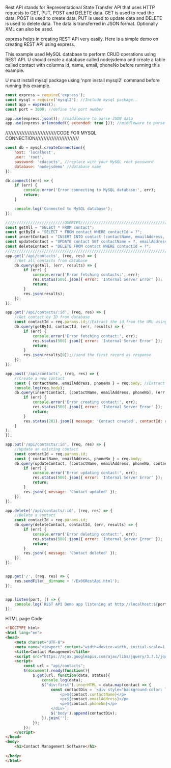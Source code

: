 Rest API stands for Representational State Transfer API that uses HTTP requests to GET, PUT, POST and DELETE data. GET is used to read the data, POST is used to create data, PUT is used to update data and DELETE is used to delete data. The data is transferred in JSON format. Optionally XML can also be used. 

express helps in creating REST API very easily. Here is a simple demo on creating REST API using express.

This example used MySQL database to perform CRUD operations using REST API. U should create a database called nodejsdemo and create a table called contact with columns id, name, email, phoneNo before running this example.

U must install mysql package using 'npm install mysql2' command before running this example.

```javascript
const express = require('express');
const mysql = require('mysql2'); //Include mysql package..
const app = express();
const port = 3000; //define the port number

app.use(express.json()); //middleware to parse JSON data
app.use(express.urlencoded({ extended: true })); //middleware to parse URL-encoded data
```
////////////////////////////////CODE FOR MYSQL CONNECTION///////////////////////////
```javascript
const db = mysql.createConnection({
    host: 'localhost',
    user: 'root',
    password: 'cdacacts', //replace with your MySQL root password
    database: 'nodejsdemo' //database name
});

db.connect((err) => {
    if (err) {
        console.error('Error connecting to MySQL database:', err);
        return;
    }   

    console.log('Connected to MySQL database');
});
```
```javascript
//////////////////////////QUERIES///////////////////////////////////////////////    
const getAll = "SELECT * FROM contact";
const getById = "SELECT * FROM contact WHERE contactId = ?";
const insertContact = "INSERT INTO contact (contactName, emailAddress, phoneNo) VALUES (?, ?, ?)";
const updateContact = "UPDATE contact SET contactName = ?, emailAddress = ?, phoneNo = ? WHERE contactId = ?";
const deleteContact = "DELETE FROM contact WHERE contactId = ?";
///////////////////////////////////////////////////////////////////////////////
app.get('/api/contacts', (req, res) => {
    //Get all contacts from database
    db.query(getAll, (err, results) => {
        if (err) {
            console.error('Error fetching contacts:', err);
            res.status(500).json({ error: 'Internal Server Error' });
            return;
        }
        res.json(results);
    });
});

app.get('/api/contacts/:id', (req, res) => {
    //Get contact by ID from database
    const contactId = req.params.id;//Extract the id from the URL using req.params
    db.query(getById, contactId, (err, results) => {
        if (err) {
            console.error('Error fetching contact:', err);
            res.status(500).json({ error: 'Internal Server Error' });
            return;
        }
        res.json(results[0]);//send the first record as response
    });
});

app.post('/api/contacts', (req, res) => {
    //Create a new contact
    const { contactName, emailAddress, phoneNo } = req.body; //Extract data from request body using req.body
    console.log(req.body);
    db.query(insertContact, [contactName, emailAddress, phoneNo], (err, results) => {
        if (err) {
            console.error('Error creating contact:', err);          
            res.status(500).json({ error: 'Internal Server Error' });
            return;
        }
        res.status(201).json({ message: 'Contact created', contactId: results.insertId });
    }
);
});

app.put('/api/contacts/:id', (req, res) => {
    //Update an existing contact
    const contactId = req.params.id;    
    const { contactName, emailAddress, phoneNo } = req.body;
    db.query(updateContact, [contactName, emailAddress, phoneNo, contactId], (err, results) => {
        if (err) {
            console.error('Error updating contact:', err);
            res.status(500).json({ error: 'Internal Server Error' });
            return;
        }
        res.json({ message: 'Contact updated' });
    });
});

app.delete('/api/contacts/:id', (req, res) => {
    //Delete a contact
    const contactId = req.params.id;
    db.query(deleteContact, contactId, (err, results) => {
        if (err) {
            console.error('Error deleting contact:', err);  
            res.status(500).json({ error: 'Internal Server Error' });
            return;
        }
        res.json({ message: 'Contact deleted' });
    });
}); 


app.get('/', (req, res) => {
    res.sendFile(__dirname + '/Ex06RestApi.html');
});


app.listen(port, () => {
    console.log(`REST API Demo app listening at http://localhost:${port}`);
});
```

HTML page Code

```html
<!DOCTYPE html>
<html lang="en">
<head>
    <meta charset="UTF-8">
    <meta name="viewport" content="width=device-width, initial-scale=1.0">
    <title>Contact Management</title>
    <script src="https://ajax.googleapis.com/ajax/libs/jquery/3.7.1/jquery.min.js"></script>
    <script>
        const url = "api/contacts";
        $(document).ready(function(){
            $.get(url, function(data, status){
                console.log(data);
                $("div:first").innerHTML = data.map(contact => {
                    const contactDiv = `<div style="background-color: lightblue; margin:5px; padding:5px; width: 300px; display: inline-block;">
                        <p>${contact.contactName}</p>
                        <p>${contact.emailAddress}</p>
                        <p>${contact.phoneNo}</p>
                    </div>`;
                    $('body').append(contactDiv);
                }).join('');
            });
        }); 
    </script>
</head>
<body>
    <h1>Contact Management Software</h1>
    
</body>
</html>
```
